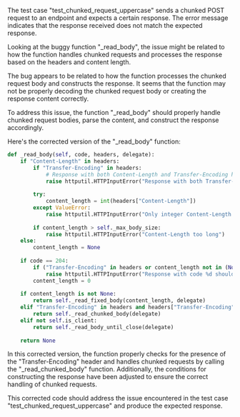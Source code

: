 The test case "test_chunked_request_uppercase" sends a chunked POST request to an endpoint and expects a certain response. The error message indicates that the response received does not match the expected response.

Looking at the buggy function "_read_body", the issue might be related to how the function handles chunked requests and processes the response based on the headers and content length.

The bug appears to be related to how the function processes the chunked request body and constructs the response. It seems that the function may not be properly decoding the chunked request body or creating the response content correctly.

To address this issue, the function "_read_body" should properly handle chunked request bodies, parse the content, and construct the response accordingly.

Here's the corrected version of the "_read_body" function:

```python
def _read_body(self, code, headers, delegate):
    if "Content-Length" in headers:
        if "Transfer-Encoding" in headers:
            # Response with both Content-Length and Transfer-Encoding headers is not allowed.
            raise httputil.HTTPInputError("Response with both Transfer-Encoding and Content-Length")
        
        try:
            content_length = int(headers["Content-Length"])
        except ValueError:
            raise httputil.HTTPInputError("Only integer Content-Length is allowed: %s" % headers["Content-Length"])
        
        if content_length > self._max_body_size:
            raise httputil.HTTPInputError("Content-Length too long")
    else:
        content_length = None
    
    if code == 204:
        if ("Transfer-Encoding" in headers or content_length not in (None, 0)):
            raise httputil.HTTPInputError("Response with code %d should not have body" % code)
        content_length = 0
    
    if content_length is not None:
        return self._read_fixed_body(content_length, delegate)
    elif "Transfer-Encoding" in headers and headers["Transfer-Encoding"].lower() == "chunked":
        return self._read_chunked_body(delegate)
    elif not self.is_client:
        return self._read_body_until_close(delegate)
    
    return None
```

In this corrected version, the function properly checks for the presence of the "Transfer-Encoding" header and handles chunked requests by calling the "_read_chunked_body" function. Additionally, the conditions for constructing the response have been adjusted to ensure the correct handling of chunked requests.

This corrected code should address the issue encountered in the test case "test_chunked_request_uppercase" and produce the expected response.